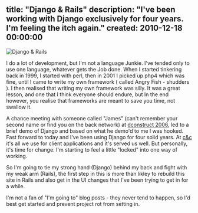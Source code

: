 title: "Django & Rails"
description: "I've been working with Django exclusively for four years. I'm feeling the itch again."
created: 2010-12-18 00:00:00
---

![Django &amp; Rails](/media/2010/12/18/blogimage/Django___Rails.850x600.jpg)

I do a lot of development, but I'm not a language Junkie. I've tended only to use one language, whatever gets the Job done. When I started tinkering back in 1999, I started with perl, then in 2001 I picked up php4 which was fine, until I came to write my own framework ( called Angry Fish - shudders ). I then realised that writing my own framework was silly. It was a great lesson, and one that I think everyone should endure, but In the end however, you realise that frameworks are meant to save you time, not swallow it. 

A chance meeting with someone called "James" (can't remember your second name or find you on the back network) at [dconstruct 2006](http://2006.dconstruct.org/), led to a brief demo of Django and based on what he demo'd to me I was hooked. Fast forward to today and I've been using Django for four solid years. At [c&amp;c](//designcc.co.uk) it's all we use for client applications and it's served us well. But personally, it's time for change. I'm starting to feel a little "locked" into one way of working. 

So I'm going to tie my strong hand (Django) behind my back and fight with my weak arm (Rails), the first step in this is more than likley to rebuild this site in Rails and also get in the UI changes that I've been trying to get in for a while. 

I'm not a fan of "I'm going to" blog posts -  they never tend to happen, so I'd best get started and prevent project rot from setting in.